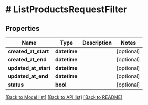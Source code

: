 # # ListProductsRequestFilter


## Properties 


Name | Type | Description | Notes
------------ | ------------- | ------------- | -------------
**created_at_start**| **datetime** |   | [optional]
**created_at_end**| **datetime** |   | [optional]
**updated_at_start**| **datetime** |   | [optional]
**updated_at_end**| **datetime** |   | [optional]
**status**| **bool** |   | [optional]


[[Back to Model list]](../../README.md#models) [[Back to API list]](../../README.md#endpoints) [[Back to README]](../../README.md)

